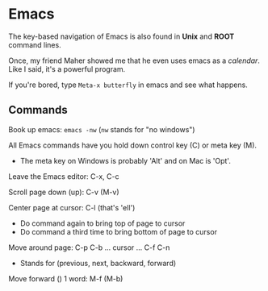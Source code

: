 # Emacs

The key-based navigation of Emacs is also found in **Unix** and **ROOT** command lines.

Once, my friend Maher showed me that he even uses emacs as a _calendar_. Like I said, it's a powerful program.

If you're bored, type `Meta-x butterfly` in emacs and see what happens.

## Commands

Book up emacs: `emacs -nw` (`nw` stands for "no windows")

All Emacs commands have you hold down control key (C) or meta key (M). 
- The meta key on Windows is probably 'Alt' and on Mac is 'Opt'.

Leave the Emacs editor:
C-x, C-c

Scroll page down (up):
C-v  (M-v)

Center page at cursor:
C-l  (that's 'ell')
- Do command again to bring top of page to cursor
- Do command a third time to bring bottom of page to cursor


Move around page:
             C-p
C-b ... cursor ... C-f
             C-n
- Stands for (previous, next, backward, forward)


Move forward () 1 word:
M-f (M-b)
